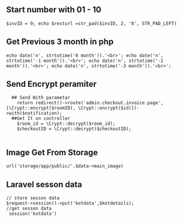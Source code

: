 ## Start number with 01 - 10
``
$invID = 9;
echo $resturl =str_pad($invID, 2, '0', STR_PAD_LEFT)
``

## Get Previous 3 month in php
``
echo date('n', strtotime('0 month')).'<br>';
echo date('n', strtotime('-1 month')).'<br>';
echo date('n', strtotime('-2 month')).'<br>';
echo date('n', strtotime('-3 month')).'<br>';
``

## Send Encrypt peramiter
  ```
    ## Send With parametar
      return redirect()->route('admin.checkout.invoice.page', [\Crypt::encrypt($roomID), \Crypt::encrypt($id)])->with($notification);
    ##Get It on controller
      $room_id = \Crypt::decrypt($room_id);
      $checkoutID = \Crypt::decrypt($checkoutID);
    
  ```
  
  
## Image Get From Storage
  ```
  url('storage/app/public/'.$data->main_image)
  ```
 ## Laravel sesson data
 ```
 // store sesson data
 $request->session()->put('kotdata',$kotdetails);
 //get sesson data
  session('kotdata')
 ```

